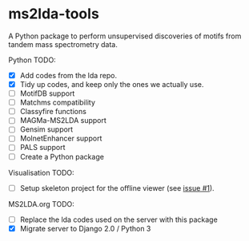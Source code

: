 # ms2lda-tools

A Python package to perform unsupervised discoveries of motifs from tandem mass spectrometry data.

Python TODO:
- [X] Add codes from the lda repo.
- [X] Tidy up codes, and keep only the ones we actually use.
- [ ] MotifDB support
- [ ] Matchms compatibility
- [ ] Classyfire functions
- [ ] MAGMa-MS2LDA support
- [ ] Gensim support
- [ ] MolnetEnhancer support
- [ ] PALS support
- [ ] Create a Python package

Visualisation TODO:
- [ ] Setup skeleton project for the offline viewer (see [issue #1](https://github.com/joewandy/ms2lda-tools/issues/1)).

MS2LDA.org TODO:
- [ ] Replace the lda codes used on the server with this package
- [X] Migrate server to Django 2.0 / Python 3
